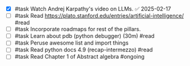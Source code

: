 - [x] #task Watch Andrej Karpathy's video on LLMs. ✅ 2025-02-17
- [ ] #task Read https://plato.stanford.edu/entries/artificial-intelligence/ #read
- [ ] #task Incorporate roadmaps for rest of the pillars.
- [ ] #task Learn about pdb (python debugger) (30m) #read
- [ ] #task Peruse awesome list and import things
- [ ] #task Read python docs 4.9 (recap-intermezzo) #read
- [ ] #task Read Chapter 1 of Abstract algebra #ongoing